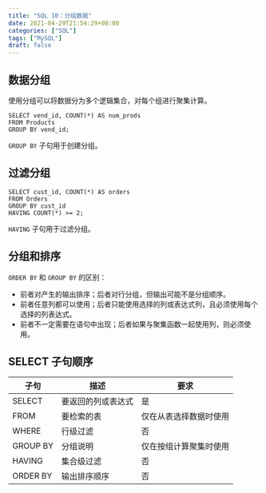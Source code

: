```yaml
---
title: "SQL 10：分组数据"
date: 2021-04-29T21:54:29+08:00
categories: ["SQL"]
tags: ["MySQL"]
draft: false
---
```


## 数据分组

使用分组可以将数据分为多个逻辑集合，对每个组进行聚集计算。

```mysql
SELECT vend_id, COUNT(*) AS num_prods
FROM Products
GROUP BY vend_id;
```

`GROUP BY` 子句用于创建分组。

<!--more-->

## 过滤分组

```mysql
SELECT cust_id, COUNT(*) AS orders
FROM Orders
GROUP BY cust_id
HAVING COUNT(*) >= 2;
```

`HAVING` 子句用于过滤分组。

## 分组和排序

`ORDER BY` 和 `GROUP BY` 的区别：

- 前者对产生的输出排序；后者对行分组，但输出可能不是分组顺序。
- 前者任意列都可以使用；后者只能使用选择的列或表达式列，且必须使用每个选择的列表达式。
- 前者不一定需要在语句中出现；后者如果与聚集函数一起使用列，则必须使用。

## SELECT 子句顺序

| 子句     | 描述               | 要求                   |
| -------- | ------------------ | ---------------------- |
| SELECT   | 要返回的列或表达式 | 是                     |
| FROM     | 要检索的表         | 仅在从表选择数据时使用 |
| WHERE    | 行级过滤           | 否                     |
| GROUP BY | 分组说明           | 仅在按组计算聚集时使用 |
| HAVING   | 集合级过滤         | 否                     |
| ORDER BY | 输出排序顺序       | 否                     |


